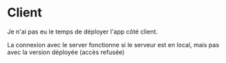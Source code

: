# Client

Je n'ai pas eu le temps de déployer l'app côté client. 

La connexion avec le server fonctionne si le serveur est en local, mais pas avec la version déployée (accès refusée)